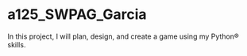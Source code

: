# a125_SWPAG_Garcia
In this project, I will plan, design, and create a game using my Python® skills.
